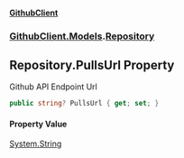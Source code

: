 #### [GithubClient](index 'index')
### [GithubClient.Models](GithubClient.Models 'GithubClient.Models').[Repository](GithubClient.Models.Repository 'GithubClient.Models.Repository')

## Repository.PullsUrl Property

Github API Endpoint Url

```csharp
public string? PullsUrl { get; set; }
```

#### Property Value
[System.String](https://docs.microsoft.com/en-us/dotnet/api/System.String 'System.String')